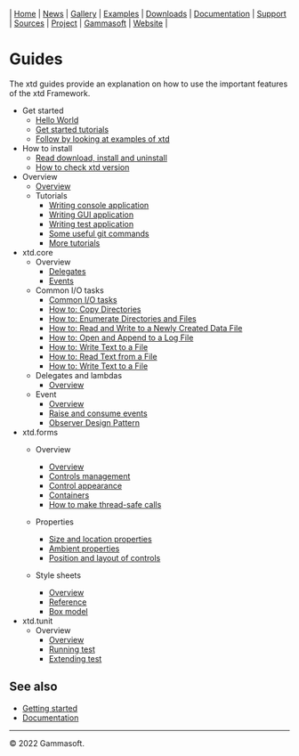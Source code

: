 | [Home](home.md) | [News](news.md) | [Gallery](gallery.md) | [Examples](examples.md) | [Downloads](downloads.md) | [Documentation](documentation.md) | [Support](support.md) | [Sources](https://github.com/gammasoft71/xtd) | [Project](https://sourceforge.net/projects/xtdpro/) | [Gammasoft](gammasoft.md) | [Website](https://gammasoft71.wixsite.com/xtdpro) |

# Guides

The xtd guides provide an explanation on how to use the important features of the xtd Framework. 

* Get started
  * [Hello World](guide_hello_world.md)
  * [Get started tutorials](tutorials.md)
  * [Follow by looking at examples of xtd](../examples/README.md)
* How to install
  * [Read download, install and uninstall](downloads.md)
  * [How to check xtd version](guide_check_version.md)
* Overview
  * [Overview](xtd_explanations.md)
  * Tutorials
    * [Writing console application](writing_applicaion_console.md)
    * [Writing GUI application](writing_applicaion_gui.md)
    * [Writing test application](writing_applicaion_test.md)
    * [Some useful git commands](git.md)
    * [More tutorials](tutorials.md)
* xtd.core
  * Overview
    * [Delegates](delegates.md)
    * [Events](events.md)
  * Common I/O tasks
    * [Common I/O tasks​](common_io_tasks.md)
    * [How to: Copy Directories](common_io_tasks_copy_directories.md)
    * [How to: Enumerate Directories and Files](common_io_tasks_enumerate_directories_and_files.md)
    * [How to: Read and Write to a Newly Created Data File](common_io_tasks_read_and_write_to_a_newly_created_data_file.md)
    * [How to: Open and Append to a Log File](common_io_tasks_open_and_append_to_a_log_file.md)
    * [How to: Write Text to a File](common_io_tasks_write_text_to_a_file.md)
    * [How to: Read Text from a File](common_io_tasks_read_text_from_a_file.md)
    * [How to: Write Text to a File](common_io_tasks_write_text_to_a_file.md)
  * Delegates and lambdas
    * [Overview](guide_delegates_and_lambdas.md)
  * Event
    * [Overview](guide_handle_and_raise_events.md)
    * [Raise and consume events](guide_raise_and_consume_events.md)
    * [Observer Design Pattern](guide_observer_design_pattern.md)
* xtd.forms
  * Overview
    * [Overview](xtd_forms_explanations.md)
    * [Controls management](controls_management.md)
    * [Control appearance](control_appearance.md)
    * [Containers](containers.md)
    * [How to make thread-safe calls](thread_safe_control_call.md)

  * Properties
    * [Size and location properties](size_and_location_properties.md)
    * [Ambient properties](ambient_properties.md)
    * [Position and layout of controls](position_and_layout_of_controls.md)
  * Style sheets
    * [Overview](guide_style_sheets_overview.md)
    * [Reference](guide_style_sheets_reference.md)
    * [Box model](guide_style_sheets_box_model.md)
* xtd.tunit
  * Overview
    * [Overview](guide_tunit_overview.md)
    * [Running test](writing_applicaion_running_test.md)
    * [Extending test](writing_applicaion_extending_test.md)

## See also

* [Getting started](getting_started.md)
* [Documentation](documentation.md)

______________________________________________________________________________________________

© 2022 Gammasoft.
